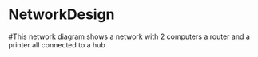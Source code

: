 # NetworkDesign

#This network diagram shows a network with 2 computers a router and a printer all connected to a hub

